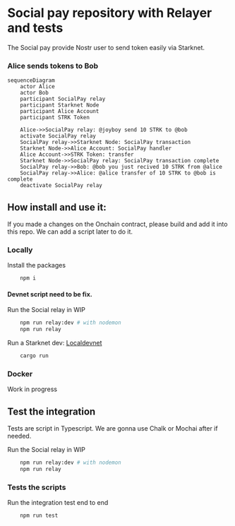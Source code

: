 # Social pay repository with Relayer and tests

The Social pay provide Nostr user to send token easily via Starknet.

### Alice sends tokens to Bob

```mermaid
sequenceDiagram
    actor Alice
    actor Bob
    participant SocialPay relay
    participant Starknet Node
    participant Alice Account
    participant STRK Token

    Alice->>SocialPay relay: @joyboy send 10 STRK to @bob
    activate SocialPay relay
    SocialPay relay->>Starknet Node: SocialPay transaction
    Starknet Node->>Alice Account: SocialPay handler
    Alice Account->>STRK Token: transfer
    Starknet Node->>SocialPay relay: SocialPay transaction complete
    SocialPay relay->>Bob: @bob you just recived 10 STRK from @alice
    SocialPay relay->>Alice: @alice transfer of 10 STRK to @bob is complete
    deactivate SocialPay relay
```


## How install and use it: 

If you made a changes on the Onchain contract, please build and add it into this repo. We can add a script later to do it.

### Locally
Install the packages
```bash 
    npm i
```


#### Devnet script need to be fix.
Run the Social relay in WIP
```bash 
    npm run relay:dev # with nodemon
    npm run relay
```

Run a Starknet dev:
[Localdevnet](https://github.com/0xSpaceShard/starknet-devnet-rs?tab=readme-ov-file) 


```bash 
    cargo run 
```

### Docker 

Work in progress

## Test the integration

Tests are script in Typescript. We are gonna use Chalk or Mochai after if needed.

Run the Social relay in WIP
```bash 
    npm run relay:dev # with nodemon
    npm run relay
```

### Tests the scripts

Run the integration test end to end
```bash 
    npm run test
```
